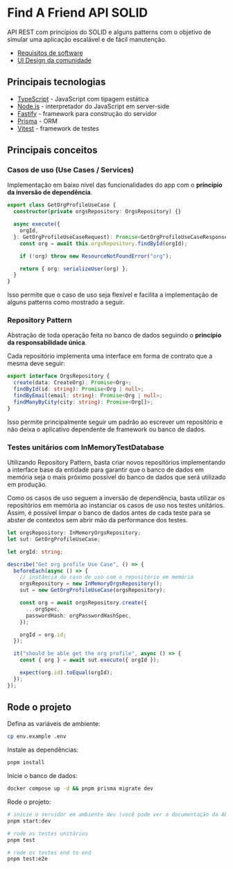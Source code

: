 # Find A Friend API SOLID

API REST com princípios do SOLID e alguns patterns com o objetivo de simular uma aplicação escalável e de fácil manutenção.

- [Requisitos de software](https://leo-henrique.notion.site/leo-henrique/Find-A-Friend-requisitos-de-software-1ba9ad1187e94d0f8482d22c820a68dd)
- [UI Design da comunidade](<https://www.figma.com/file/1kpv8DUn53wnTCS1S5hKJV/Find-A-Friend-(APP)-(Community)?type=design&node-id=1-2&mode=design&t=OivsuwxDBKB2z7Vl-0>)

## Principais tecnologias

- [TypeScript](https://www.typescriptlang.org/) - JavaScript com tipagem estática
- [Node.js](https://nodejs.org/) - interpretador do JavaScript em server-side
- [Fastify](https://fastify.dev/) - framework para construção do servidor
- [Prisma](https://www.prisma.io/) - ORM
- [Vitest](https://vitest.dev/) - framework de testes

## Principais conceitos

### Casos de uso (Use Cases / Services)

Implementação em baixo nível das funcionalidades do app com o **princípio da inversão de dependência**.

```ts
export class GetOrgProfileUseCase {
  constructor(private orgsRepository: OrgsRepository) {}

  async execute({
    orgId,
  }: GetOrgProfileUseCaseRequest): Promise<GetOrgProfileUseCaseResponse> {
    const org = await this.orgsRepository.findById(orgId);

    if (!org) throw new ResourceNotFoundError("org");

    return { org: serializeUser(org) };
  }
}
```

Isso permite que o caso de uso seja flexível e facilita a implementação de alguns patterns como mostrado a seguir.

### Repository Pattern

Abstração de toda operação feita no banco de dados seguindo o **princípio da responsabilidade única**.

Cada repositório implementa uma interface em forma de contrato que a mesma deve seguir:

```ts
export interface OrgsRepository {
  create(data: CreateOrg): Promise<Org>;
  findById(id: string): Promise<Org | null>;
  findByEmail(email: string): Promise<Org | null>;
  findManyByCity(city: string): Promise<Org[]>;
}
```

Isso permite principalmente seguir um padrão ao escrever um repositório e não deixa o aplicativo dependente de framework ou banco de dados.

### Testes unitários com InMemoryTestDatabase

Utilizando Repository Pattern, basta criar novos repositórios implementando a interface base da entidade para garantir que o banco de dados em memória seja o mais próximo possível do banco de dados que será utilizado em produção.

Como os casos de uso seguem a inversão de dependência, basta utilizar os repositórios em memória ao instanciar os casos de uso nos testes unitários. Assim, é possível limpar o banco de dados antes de cada teste para se abster de contextos sem abrir mão da performance dos testes.

```ts
let orgsRepository: InMemoryOrgsRepository;
let sut: GetOrgProfileUseCase;

let orgId: string;

describe("Get org profile Use Case", () => {
  beforeEach(async () => {
    // instância do caso de uso com o repositório em memória
    orgsRepository = new InMemoryOrgsRepository();
    sut = new GetOrgProfileUseCase(orgsRepository);

    const org = await orgsRepository.create({
      ...orgSpec,
      passwordHash: orgPasswordHashSpec,
    });

    orgId = org.id;
  });

  it("should be able get the org profile", async () => {
    const { org } = await sut.execute({ orgId });

    expect(org.id).toEqual(orgId);
  });
});
```

## Rode o projeto

Defina as variáveis de ambiente:

```zsh
cp env.example .env
```

Instale as dependências:

```zsh
pnpm install
```

Inicie o banco de dados:

```zsh
docker compose up -d && pnpm prisma migrate dev
```

Rode o projeto:

```zsh
# inicie o servidor em ambiente dev (você pode ver a documentação da API em "routes.http")
pnpm start:dev

# rode os testes unitários
pnpm test

# rode os testes end to end
pnpm test:e2e
```
